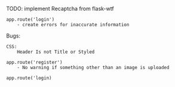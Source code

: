 TODO:
    implement Recaptcha from flask-wtf

    app.route('login')
        - create errors for inaccurate information


Bugs:

    CSS:
        Header Is not Title or Styled

    app.route('register')
        - No warning if something other than an image is uploaded
    
    app.route('login)
        